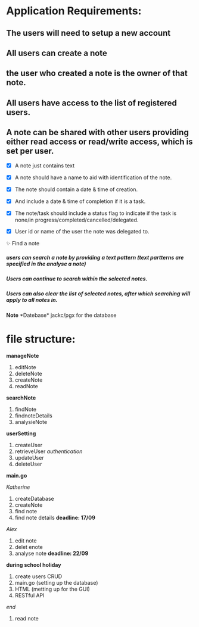 # Application Requirements: 

## The users will need to setup a new account 

## All users can create a note

## the user who created a note is the owner of that note. 

## All users have access to the list of registered users. 

## A note can be shared with other users providing either read access or read/write access, which is set per user.

- [x]  A note just contains text 
- [x]  A note should have a name to aid with identification of the note.
- [x]  The note should contain a date & time of creation.
- [x]  And include a date & time of completion if it is a task.
- [x]  The note/task should include a status flag to indicate if the task is none/in progress/completed/cancelled/delegated.
- [x]  User id or name of the user the note was delegated to.


 :sparkles: Find a note 
 ##### users can search a note by providing a text pattern (text partterns are specified in the analyse a note)
 ##### Users can continue to search within the selected notes.
 ##### Users can also clear the list of selected notes, after which searching will apply to all notes in.

 


**Note**
\*Datebase\*
jackc/pgx for the database






# file structure: 

**manageNote**
1. editNote
2. deleteNote
3. createNote
4. readNote

**searchNote**
1. findNote
2. findnoteDetails
3. analysieNote

**userSetting**
1. createUser
2. retrieveUser *authentication*
3. updateUser
4. deleteUser

**main.go**

*Katherine*
1. createDatabase
2. createNote
3. find note
4. find note details
**deadline: 17/09**

*Alex*
1. edit note
2. delet enote
3. analyse note
**deadline: 22/09**


 

**during school holiday**
1. create users CRUD
2. main.go (setting up the database)
3. HTML (metting up for the GUI)
4. RESTful API


*end* 
1. read note
